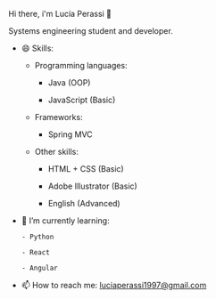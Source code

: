 Hi there, i'm Lucía Perassi 👋

Systems engineering student and developer.


- 😄 Skills:

  * Programming languages:
  
      - Java (OOP)
      
      - JavaScript (Basic)

  * Frameworks:
  
      - Spring MVC

  * Other skills:
  
      - HTML + CSS (Basic)
      
      - Adobe Illustrator (Basic)
      
      - English (Advanced)
      
- 🌱 I’m currently learning:

      - Python
      
      - React
      
      - Angular
      
- 📫 How to reach me: luciaperassi1997@gmail.com
      
    

 


